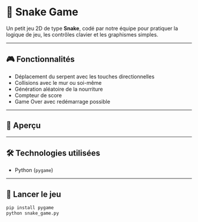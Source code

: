 # 🐍 Snake Game

Un petit jeu 2D de type **Snake**, codé par notre équipe pour pratiquer la logique de jeu, les contrôles clavier et les graphismes simples.

---

## 🎮 Fonctionnalités

- Déplacement du serpent avec les touches directionnelles
- Collisions avec le mur ou soi-même
- Génération aléatoire de la nourriture
- Compteur de score
- Game Over avec redémarrage possible

---

## 📸 Aperçu



---

## 🛠️ Technologies utilisées

- Python (`pygame`)  


---

## 🚀 Lancer le jeu


```bash
pip install pygame
python snake_game.py
